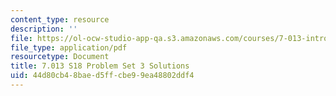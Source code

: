 ```yaml
---
content_type: resource
description: ''
file: https://ol-ocw-studio-app-qa.s3.amazonaws.com/courses/7-013-introductory-biology-spring-2018/44d80cb48baed5ffcbe99ea48802ddf4_MIT7_013s18Pset3S.pdf
file_type: application/pdf
resourcetype: Document
title: 7.013 S18 Problem Set 3 Solutions
uid: 44d80cb4-8bae-d5ff-cbe9-9ea48802ddf4
---
```

